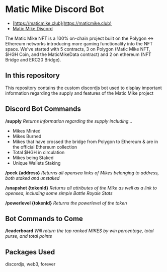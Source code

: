 # Matic Mike Discord Bot

- [https://maticmike.club](https://maticmike.club)
- [Matic Mike Discord](https://discord.gg/XYPpstcXB9t)

The Matic Mike NFT is a 100% on-chain project built on the Polygon <-> Ethereum networks introducing more gaming functionality into the NFT space. We've started with 5 contracts, 3 on Polygon (Matic Mike NFT, $HGH Coin, and the MaticMikeData contract) and 2 on ethereum (NFT Bridge and ERC20 Bridge).

## In this repository

This repository contains the custom discordjs bot used to display important information regarding the supply and features of the Matic Mike project

## Discord Bot Commands

**/supply**
*Returns information regarding the supply including...*

- Mikes Minted
- Mikes Burned
- Mikes that have crossed the bridge from Polygon to Ethereum & are in the official Ethereum collection
- Total $HGH in circulation
- Mikes being Staked
- Unique Wallets Staking

**/peek {address}**
*Returns all opensea links of Mikes belonging to address, both staked and unstaked*

**/snapshot {tokenId}**
*Returns all attributes of the Mike as well as a link to opensea, including some simple Battle Royale Stats*

**/powerlevel {tokenId}**
*Returns the powerlevel of the token*

## Bot Commands to Come

**/leaderboard**
*Will return the top ranked MIKES by win percentage, total purse, and total points*

## Packages Used

discordjs, web3, forever